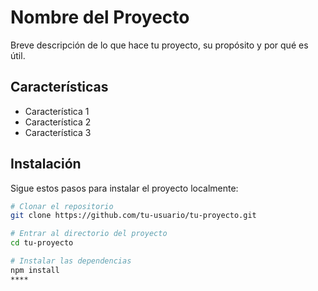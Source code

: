 # Nombre del Proyecto

Breve descripción de lo que hace tu proyecto, su propósito y por qué es útil.

## Características

- Característica 1
- Característica 2
- Característica 3

## Instalación

Sigue estos pasos para instalar el proyecto localmente:

```bash
# Clonar el repositorio
git clone https://github.com/tu-usuario/tu-proyecto.git

# Entrar al directorio del proyecto
cd tu-proyecto

# Instalar las dependencias
npm install
****
